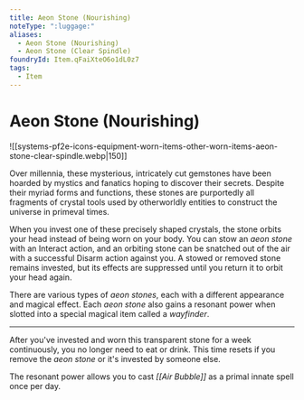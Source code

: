 ```yaml
---
title: Aeon Stone (Nourishing)
noteType: ":luggage:"
aliases:
  - Aeon Stone (Nourishing)
  - Aeon Stone (Clear Spindle)
foundryId: Item.qFaiXteO6o1dL0z7
tags:
  - Item
---
```


# Aeon Stone (Nourishing)
![[systems-pf2e-icons-equipment-worn-items-other-worn-items-aeon-stone-clear-spindle.webp|150]]

Over millennia, these mysterious, intricately cut gemstones have been hoarded by mystics and fanatics hoping to discover their secrets. Despite their myriad forms and functions, these stones are purportedly all fragments of crystal tools used by otherworldly entities to construct the universe in primeval times.

When you invest one of these precisely shaped crystals, the stone orbits your head instead of being worn on your body. You can stow an _aeon stone_ with an Interact action, and an orbiting stone can be snatched out of the air with a successful Disarm action against you. A stowed or removed stone remains invested, but its effects are suppressed until you return it to orbit your head again.

There are various types of _aeon stones_, each with a different appearance and magical effect. Each _aeon stone_ also gains a resonant power when slotted into a special magical item called a _wayfinder_.

* * *

After you've invested and worn this transparent stone for a week continuously, you no longer need to eat or drink. This time resets if you remove the _aeon stone_ or it's invested by someone else.

The resonant power allows you to cast _[[Air Bubble]]_ as a primal innate spell once per day.
